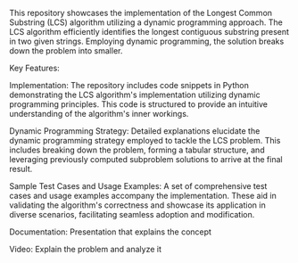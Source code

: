 This repository showcases the implementation of the Longest Common Substring (LCS) algorithm utilizing a dynamic programming approach. The LCS algorithm efficiently identifies the longest contiguous substring present in two given strings. Employing dynamic programming, the solution breaks down the problem into smaller.

Key Features:

Implementation: The repository includes code snippets in Python demonstrating the LCS algorithm's implementation utilizing dynamic programming principles. This code is structured to provide an intuitive understanding of the algorithm's inner workings.

Dynamic Programming Strategy: Detailed explanations elucidate the dynamic programming strategy employed to tackle the LCS problem. This includes breaking down the problem, forming a tabular structure, and leveraging previously computed subproblem solutions to arrive at the final result.

Sample Test Cases and Usage Examples: A set of comprehensive test cases and usage examples accompany the implementation. These aid in validating the algorithm's correctness and showcase its application in diverse scenarios, facilitating seamless adoption and modification.

Documentation: Presentation that explains the concept 

Video: Explain the problem and analyze it 
